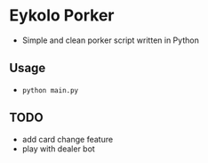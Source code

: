# Eykolo Porker

* Simple and clean porker script written in Python


## Usage

* `python main.py`

## TODO

* add card change feature
* play with dealer bot

